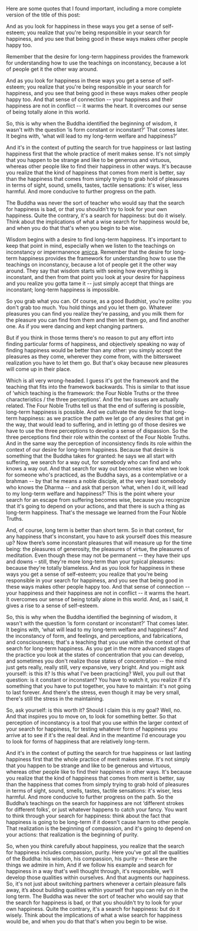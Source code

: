 Here are some quotes that I found important, including a more complete version of the title of this post:

And as you look for happiness in these ways you get a sense of self-esteem; you realize that you're being responsible in your search for happiness, and you see that being good in these ways makes other people happy too.

Remember that the desire for long-term happiness provides the framework for understanding how to use the teachings on inconstancy, because a lot of people get it the other way around.

And as you look for happiness in these ways you get a sense of self-esteem; you realize that you're being responsible in your search for happiness, and you see that being good in these ways makes other people happy too. And that sense of connection -- your happiness and their happiness are not in conflict -- it warms the heart. It overcomes our sense of being totally alone in this world.

So, this is why when the Buddha identified the beginning of wisdom, it wasn't with the question ‘is form constant or inconstant?’ That comes later. It begins with, ‘what will lead to my long-term welfare and happiness?’

And it's in the context of putting the search for true happiness or last lasting happiness first that the whole practice of merit makes sense. It's not simply that you happen to be strange and like to be generous and virtuous, whereas other people like to find their happiness in other ways.
It's because you realize that the kind of happiness that comes from merit is better, say than the happiness that comes from simply trying to grab hold of pleasures in terms of sight, sound, smells, tastes, tactile sensations: it's wiser, less harmful. And more conducive to further progress on the path.

The Buddha was never the sort of teacher who would say that the search for happiness is bad, or that you shouldn't try to look for your own happiness. Quite the contrary, it's a search for happiness: but do it wisely. Think about the implications of what a wise search for happiness would be, and when you do that that's when you begin to be wise.

 

Wisdom begins with a desire to find long-term happiness. It's important to keep that point in mind, especially when we listen to the teachings on inconstancy or impermanence [anicca](https://suttacentral.net/sn22.137/en/sujato).
Remember that the desire for long-term happiness provides the framework for understanding how to use the teachings on inconstancy, because a lot of people get it the other way around. They say that wisdom starts with seeing how everything is inconstant, and then from that point you look at your desire for happiness and you realize you gotta tame it -- just simply accept that things are inconstant; long-term happiness is impossible.

So you grab what you can. Of course, as a good Buddhist, you're polite: you don't grab too much. You hold things and you let them go. Whatever pleasures you can find you realize they're passing, and you milk them for the pleasure you can find from them and then let them go, and find another one. As if you were dancing and kept changing partners.

But if you think in those terms there's no reason to put any effort into finding particular forms of happiness, and objectively speaking no way of finding happiness would be better than any other: you simply accept the pleasures as they come, wherever they come from, with the bittersweet realization you have to let them go. But that's okay because new pleasures will come up in their place.

Which is all very wrong-headed. I guess it's got the framework and the teaching that fits into the framework backwards. This is similar to that issue of ‘which teaching is the framework: the Four Noble Truths or the three characteristics / the three perceptions’. And the two issues are actually related.
The Four Noble Truths tell us that the end of suffering is possible, long-term happiness is possible. And we cultivate the desire for that long-term happiness: as we practice the path we let go of any desires that get in the way, that would lead to suffering, and in letting go of those desires we have to use the three perceptions to develop a sense of dispassion. So the three perceptions find their role within the context of the Four Noble Truths.
And in the same way the perception of inconsistency finds its role within the context of our desire for long-term happiness. Because that desire is something that the Buddha takes for granted: he says we all start with suffering, we search for a way out, for somebody who can find and who knows a way out. And that search for way out becomes wise when we look for someone who's practiced, as the Buddha says, as a contemplative or a brahman -- by that he means a noble disciple, at the very least somebody who knows the Dharma -- and ask that person ‘what, when I do it, will lead to my long-term welfare and happiness?’
This is the point where your search for an escape from suffering becomes wise, because you recognize that it's going to depend on your actions, and that there is such a thing as long-term happiness. That's the message we learned from the Four Noble Truths.

And, of course, long term is better than short term. So in that context, for any happiness that's inconstant, you have to ask yourself does this measure up? Now there’s some inconstant pleasures that will measure up for the time being: the pleasures of generosity, the pleasures of virtue, the pleasures of meditation. Even though these may not be permanent -- they have their ups and downs – still, they're more long-term than your typical pleasures: because they're totally blameless.
And as you look for happiness in these ways you get a sense of self-esteem; you realize that you're being responsible in your search for happiness, and you see that being good in these ways makes other people happy too. And that sense of connection -- your happiness and their happiness are not in conflict -- it warms the heart. It overcomes our sense of being totally alone in this world. And, as I said, it gives a rise to a sense of self-esteem.

So, this is why when the Buddha identified the beginning of wisdom, it wasn't with the question ‘is form constant or inconstant?’ That comes later. It begins with, ‘what will lead to my long-term welfare and happiness?’
And the inconstancy of form, and feelings, and perceptions, and fabrications, and consciousness; that's a teaching that you use within the context of that search for long-term happiness.
As you get in the more advanced stages of the practice you look at the states of concentration that you can develop, and sometimes you don't realize those states of concentration -- the mind just gets really, really still, very expansive, very bright. And you might ask yourself: is this it? Is this what I've been practicing?
Well, you pull out that question: is it constant or inconstant? You have to watch it, you realize if it's something that you have to put together, you have to maintain: it's not going to last forever. And there's the stress, even though it may be very small, there's still the stress in the maintaining.

So, ask yourself: is this worth it? Should I claim this is my goal? Well, no.
And that inspires you to move on, to look for something better. So that perception of inconstancy is a tool that you use within the larger context of your search for happiness, for testing whatever form of happiness you arrive at to see if it's the real deal.
And in the meantime I'd encourage you to look for forms of happiness that are relatively long-term.

And it's in the context of putting the search for true happiness or last lasting happiness first that the whole practice of merit makes sense. It's not simply that you happen to be strange and like to be generous and virtuous, whereas other people like to find their happiness in other ways.
It's because you realize that the kind of happiness that comes from merit is better, say than the happiness that comes from simply trying to grab hold of pleasures in terms of sight, sound, smells, tastes, tactile sensations: it's wiser, less harmful. And more conducive to further progress on the path.
So the Buddha’s teachings on the search for happiness are not ‘different strokes for different folks’, or just whatever happens to catch your fancy. You want to think through your search for happiness: think about the fact that happiness is going to be long-term if it doesn't cause harm to other people. That realization is the beginning of compassion, and it's going to depend on your actions: that realization is the beginning of purity.

So, when you think carefully about happiness, you realize that the search for happiness includes compassion, purity. Here you've got all the qualities of the Buddha: his wisdom, his compassion, his purity -- these are the things we admire in him, And if we follow his example and search for happiness in a way that's well thought through, it's responsible, we'll develop those qualities within ourselves. And that augments our happiness. So, it's not just about switching partners whenever a certain pleasure falls away, it’s about building qualities within yourself that you can rely on in the long term.
The Buddha was never the sort of teacher who would say that the search for happiness is bad, or that you shouldn't try to look for your own happiness. Quite the contrary, it's a search for happiness: but do it wisely. Think about the implications of what a wise search for happiness would be, and when you do that that's when you begin to be wise.
